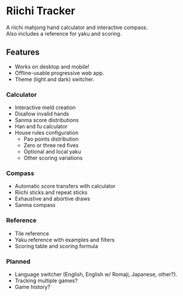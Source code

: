 # Riichi Tracker

A riichi mahjong hand calculator and interactive compass.  
Also includes a reference for yaku and scoring.  

## Features

- Works on desktop and mobile!
- Offline-usable progressive web app.
- Theme (light and dark) switcher.

### Calculator

- Interactive meld creation
- Disallow invalid hands
- Sanma score distributions
- Han and fu calculator
- House rules configuration
  - Pao points distribution
  - Zero or three red fives
  - Optional and local yaku
  - Other scoring variations

### Compass

- Automatic score transfers with calculator
- Riichi sticks and repeat sticks
- Exhaustive and abortive draws
- Sanma compass

### Reference

- Tile reference
- Yaku reference with examples and filters
- Scoring table and scoring formula

### Planned

- Language switcher (English, English w/ Romaji, Japanese, other?).
- Tracking multiple games?
- Game history?
